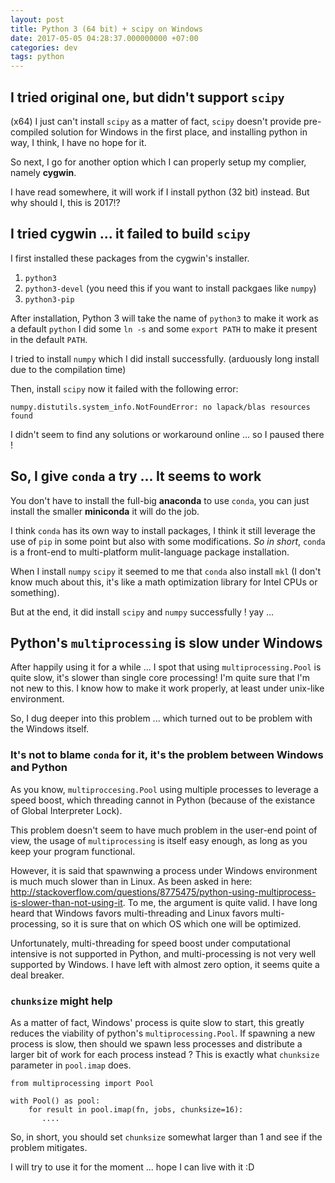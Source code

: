 ```yaml
---
layout: post
title: Python 3 (64 bit) + scipy on Windows
date: 2017-05-05 04:28:37.000000000 +07:00
categories: dev
tags: python
---
```

## I tried original one, but didn't support `scipy`

(x64) I just can't install `scipy` as a matter of fact, `scipy` doesn't provide pre-compiled solution for Windows in the first place, and installing python in way, I think, I have no hope for it.

So next, I go for another option which I can properly setup my complier, namely **cygwin**.

I have read somewhere, it will work if I install python (32 bit) instead. But why should I, this is 2017!?

## I tried cygwin ... it failed to build `scipy`

I first installed these packages from the cygwin's installer.

1. `python3`
2. `python3-devel` (you need this if you want to install packgaes like `numpy`)
3. `python3-pip`

After installation, Python 3 will take the name of `python3` to make it work as a default `python` I did some `ln -s` and some `export PATH` to make it present in the default `PATH`.

I tried to install `numpy` which I did install successfully. (arduously long install due to the compilation time)

Then, install `scipy` now it failed with the following error:

```
numpy.distutils.system_info.NotFoundError: no lapack/blas resources found
```

I didn't seem to find any solutions or workaround online ... so I paused there !

## So, I give `conda` a try ... It seems to work

You don't have to install the full-big **anaconda** to use `conda`, you can just install the smaller **miniconda** it will do the job.

I think `conda` has its own way to install packages, I think it still leverage the use of `pip` in some point but also with some modifications. *So in short*, `conda` is a front-end to multi-platform mulit-language package installation. 

When I install `numpy` `scipy` it seemed to me that `conda` also install `mkl` (I don't know much about this, it's like a math optimization library for Intel CPUs or something). 

But at the end, it did install `scipy` and `numpy` successfully ! yay ...

## Python's `multiprocessing` is slow under Windows

After happily using it for a while ... I spot that using `multiprocessing.Pool` is quite slow, it's slower than single core processing! I'm quite sure that I'm not new to this. I know how to make it work properly, at least under unix-like environment. 

So, I dug deeper into this problem ... which turned out to be problem with the Windows itself.

### It's not to blame `conda` for it, it's the problem between Windows and Python

As you know, `multiproccesing.Pool` using multiple processes to leverage a speed boost, which threading cannot in Python (because of the existance of Global Interpreter Lock).

This problem doesn't seem to have much problem in the user-end point of view, the usage of `multiprocessing` is itself easy enough, as long as you keep your program functional.

However, it is said that spawnwing a process under Windows environment is much much slower than in Linux. As been asked in here: http://stackoverflow.com/questions/8775475/python-using-multiprocess-is-slower-than-not-using-it. To me, the argument is quite valid. I have long heard that Windows favors multi-threading and Linux favors multi-processing, so it is sure that on which OS which one will be optimized.

Unfortunately, multi-threading for speed boost under computational intensive is not supported in Python, and multi-processing is not very well supported by Windows. I have left with almost zero option, it seems quite a deal breaker.

### `chunksize` might help

As a matter of fact, Windows' process is quite slow to start, this greatly reduces the viability of python's `multiprocessing.Pool`. If spawning a new process is slow, then should we spawn less processes and distribute a larger bit of work for each process instead ? This is exactly what `chunksize` parameter in `pool.imap` does.

```
from multiprocessing import Pool

with Pool() as pool:
    for result in pool.imap(fn, jobs, chunksize=16):
       ....
```

So, in short, you should set `chunksize` somewhat larger than 1 and see if the problem mitigates.

I will try to use it for the moment ... hope I can live with it :D
